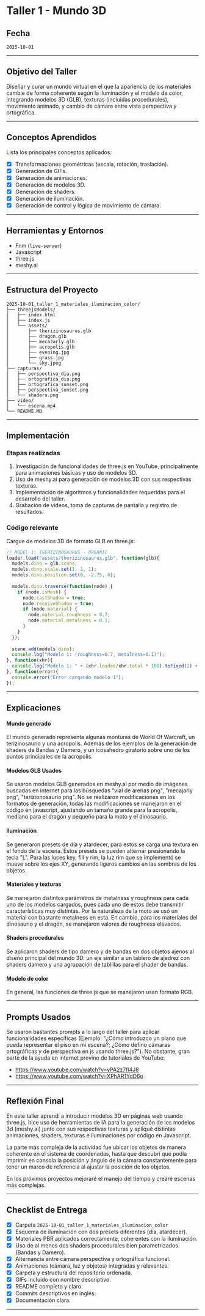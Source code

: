 # Taller 1 - Mundo 3D

## Fecha
`2025-10-01` 

---

## Objetivo del Taller

Diseñar y curar un mundo virtual en el que la apariencia de los materiales cambie de forma coherente según la iluminación y el modelo de color, integrando modelos 3D (GLB), texturas (incluidas procedurales), movimiento animado, y cambio de cámara entre vista perspectiva y ortográfica.

---

## Conceptos Aprendidos

Lista los principales conceptos aplicados:

- [X] Transformaciones geométricas (escala, rotación, traslación).
- [X] Generación de GIFs.
- [X] Generación de animaciones.
- [X] Generación de modelos 3D.
- [X] Generación de shaders.
- [X] Generación de iluminación.
- [X] Generación de control y lógica de movimiento de cámara.

---

## Herramientas y Entornos

- Fnm (`live-server`)
- Javascript
- three.js
- meshy.ai

---

## Estructura del Proyecto

```
2025-10-01_taller_1_materiales_iluminacion_color/
├── threejsModels/
│   ├── index.html
│   ├── index.js
│   └── assets/
│       ├── therizinosaurus.glb
│       ├── dragon.glb
│       ├── mecaJarly.glb
│       ├── acropolis.glb
│       ├── evening.jpg
│       ├── grass.jpg
│       └── sky.jpeg
├── capturas/
│   ├── perspectiva_dia.png
│   ├── ortografica_dia.png
│   ├── ortografica_sunset.png
│   ├── perspectiva_sunset.png
│   └── shaders.png
├── video/
│   └── escena.mp4
└── README.MD
```

---

## Implementación

### Etapas realizadas

1. Investigación de funcionalidades de three.js en YouTube, principalmente para animaciones básicas y uso de modelos 3D.
2. Uso de meshy.ai para generación de modelos 3D con sus respectivas texturas.
3. Implementación de algoritmos y funcionalidades requeridas para el desarrollo del taller.
4. Grabación de videos, toma de capturas de pantalla y registro de resultados.

### Código relevante

Cargue de modelos 3D de formato GLB en three.js:

```javascript
// MODEL 1: THERIZINOSAURUS - ORGANIC 
loader.load("assets/therizinosaurus.glb", function(glb){
  models.dino = glb.scene;
  models.dino.scale.set(1, 1, 1);
  models.dino.position.set(0, -2.75, 0);
  
  models.dino.traverse(function(node) {
    if (node.isMesh) {
      node.castShadow = true;
      node.receiveShadow = true;
      if (node.material) {
        node.material.roughness = 0.7;
        node.material.metalness = 0.1;
      }
    }
  });
  
  scene.add(models.dino);
  console.log("Modelo 1: (roughness=0.7, metalness=0.1)");
}, function(xhr){
  console.log("Modelo 1: " + (xhr.loaded/xhr.total * 100).toFixed(2) + "% loaded");
}, function(error){
  console.error("Error cargando modelo 1");
});
```

---

## Explicaciones

#### Mundo generado

El mundo generado representa algunas monturas de World Of Warcraft, un terizinosaurio y una acropolis. Además de los ejemplos de la generación de shaders de Bandas y Damero, y un icosahedro giratorio sobre uno de los puntos principales de la acropolis.

#### Modelos GLB Usados

Se usaron modelos GLB generados en meshy.ai por medio de imágenes buscadas en internet para las búsquedas "vial de arenas png", "mecajarly png", "terizionosaurio png". No se realizaron modificaciones en los formatos de generación, todas las modificaciones se manejaron en el código en javascript, ajustando un tamaño grande para la acropolis, mediano para el dragón y pequeño para la moto y el dinosaurio.

#### Iluminación

Se generaron presets de día y atardecer, para estos se carga una textura en el fondo de la escena. Estos presets se pueden alternar presionando la tecla "L". Para las luces key, fill y rim, la luz rim que se implementó se mueve sobre los ejes XY, generando ligeros cambios en las sombras de los objetos.

#### Materiales y texturas

Se manejaron distintos parámetros de metalness y roughness para cada uno de los modelos cargados, pues cada uno de estos debe transmitir características muy distintas. Por la naturaleza de la moto se usó un material con bastante metalness en esta. En cambio, para los materiales del dinosaurio y el dragón, se manejaron valores de roughness elevados.

#### Shaders procedurales

Se aplicaron shaders de tipo damero y de bandas en dos objetos ajenos al diseño principal del mundo 3D: un eje similar a un tablero de ajedrez con shaders damero y una agrupación de tablillas para el shader de bandas.

#### Modelo de color

En general, las funciones de three.js que se manejaron usan formato RGB.

---

## Prompts Usados

Se usaron bastantes prompts a lo largo del taller para aplicar funcionalidades específicas (Ejemplo: "¿Cómo introduzco un plano que pueda representar el piso en mi escena?; ¿Cómo defino cámaras ortográficas y de perspectiva en js usando three.js?"). No obstante, gran parte de la ayuda en internet provino de tutoriales de YouTube:

- https://www.youtube.com/watch?v=yPA2z7fl4J8
- https://www.youtube.com/watch?v=XPhAR1YdD6o

---

## Reflexión Final

En este taller aprendí a introducir modelos 3D en páginas web usando three.js, hice uso de herramientas de IA para la generación de los modelos 3d (meshy.ai) junto con sus respectivas texturas y apliqué distintas animaciones, shaders, texturas e iluminaciones por código en Javascript.

La parte más compleja de la actividad fue ubicar los objetos de manera coherente en el sistema de coordenadas, hasta que descubrí que podía imprimir en consola la posición y ángulo de la cámara constantemente para tener un marco de referencia al ajustar la posición de los objetos.

En los próximos proyectos mejoraré el manejo del tiempo y crearé escenas más complejas.

---

## Checklist de Entrega

- [x] Carpeta `2025-10-01_taller_1_materiales_iluminacion_color`
- [x] Esquema de iluminación con dos presets diferentes (día, atardecer).
- [x] Materiales PBR aplicados correctamente, coherentes con la iluminación.
- [x] Uso de al menos dos shaders procedurales bien parametrizados (Bandas y Damero).
- [x] Alternancia entre cámara perspectiva y ortográfica funcional.
- [x] Animaciones (cámara, luz y objetos) integradas y relevantes.
- [x] Carpeta y estructura del repositorio ordenada.
- [x] GIFs incluido con nombre descriptivo.
- [x] README completo y claro.
- [x] Commits descriptivos en inglés.
- [x] Documentación clara.

---
